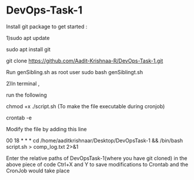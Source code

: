 # DevOps-Task-1

Install git package to get started :

1)sudo apt update

sudo apt install git

git clone https://github.com/Aadit-Krishnaa-R/DevOps-Task-1.git

Run genSibling.sh as root user sudo bash genSiblingt.sh

2)In terminal ,

run the following

chmod +x ./script.sh (To make the file executable during cronjob)

crontab -e

Modify the file by adding this line

00 18 * * * cd /home/aaditkrishnaar/Desktop/DevOpsTask-1 && /bin/bash script.sh > comp_log.txt 2>&1

Enter the relative paths of DevOpsTask-1(where you have git cloned) in the above piece of code
Ctrl+X and Y to save modifications to Crontab and the CronJob would take place
